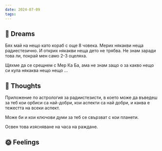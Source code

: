```yaml
---
date: 2024-07-09
tags:
---
```


## 💭 Dreams
Бях май на нещо като кораб с още 8 човека. Мерих някакви неща радиестезично. И открих някакви неща дето не трябва. Не знам заради това ли, покрай мен само 2-3 оцеляха. 

Щяхме да се срещнем с Мер Ка Ба, ама не знам защо о за какво нещо си кула някаква нещо нещо ...
## 🤔 Thoughts 

Приложение по астрология за радиистезисти, в което може да въведеш за теб кои орбиси са най-добри, кои аспекти са най добри, и каква е тежестта на всеки аспект. 

Може би и кои ключови думи за теб се свързват с кои планети. 

Освен това изясняване на часа на раждане.

## 🌞 Feelings 

